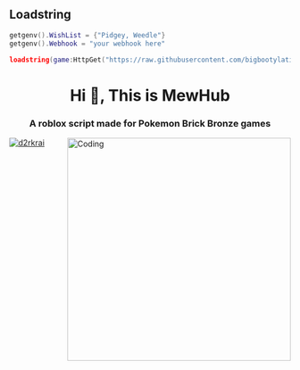 ## Loadstring
```lua
getgenv().WishList = {"Pidgey, Weedle"} 
getgenv().Webhook = "your webhook here"

loadstring(game:HttpGet("https://raw.githubusercontent.com/bigbootylatinas/MewHub/main/Last%20MewHub%20update.lua"))() 
```                                                                                                                                                      
<h1 align="center">Hi 👋, This is MewHub</h1>
<h3 align="center">A roblox script made for Pokemon Brick Bronze games</h3>
<img align="right" alt="Coding" width="400" src="https://cdn.discordapp.com/attachments/503587967709741219/1017969477381537834/mew-pokemon.gif">


<p align="left"> <a href="https://github.com/bigbootylatinas/MewHub/blob/main/Last%20MewHub%20update.lua" target="blank"><img src="![image](https://user-images.githubusercontent.com/108093283/228669328-a579192a-a507-4ed1-b860-7c6485e97704.png)" alt="d2rkrai" /></a> </p>

